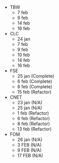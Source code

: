 - TBW
	- 7 feb
	- 9 feb
	- 14 feb
	- 16 feb
- CLC
	- 24 jan
	- 7 feb
	- 9 feb
	- 10 feb
	- 14 feb
	- 16 feb
- FSE
	- 25 jan (Complete)
	- 6 feb  (Complete)
	- 8 feb  (Complete)
	- 15 feb (Refactor)
- CNET
	- 23 jan (N/A)
	- 25 jan (N/A)
	- 1 feb (Refactor)
	- 6 feb (Refactor)
	- 8 feb (Refactor)
	- 13 feb (Refactor)
- FOM
	- 26 jan (N/A)
	- 3 FEB (N/A)
	- 9 FEB (N/A)
	- 17 FEB (N/A)